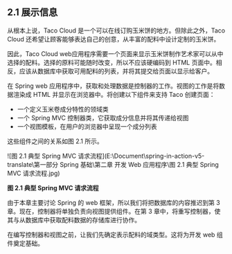 ## 2.1 展示信息

从根本上说，Taco Cloud 是一个可以在线订购玉米饼的地方。但除此之外，Taco Cloud 还希望让顾客能够表达自己的创意，从丰富的配料中设计定制的玉米饼。

因此，Taco Cloud web应用程序需要一个页面来显示玉米饼制作艺术家可以从中选择的配料。选择的原料可能随时改变，所以不应该硬编码到 HTML 页面中。相反，应该从数据库中获取可用配料的列表，并将其提交给页面以显示给客户。

在 Spring web 应用程序中，获取和处理数据是控制器的工作。视图的工作是将数据渲染成 HTML 并显示在浏览器中。将创建以下组件来支持 Taco 创建页面：

- 一个定义玉米卷成分特性的领域类
- 一个 Spring MVC 控制器类，它获取成分信息并将其传递给视图
- 一个视图模板，在用户的浏览器中呈现一个成分列表

这些组件之间的关系如图 2.1 所示。

![图 2.1 典型 Spring MVC 请求流程](E:\Document\spring-in-action-v5-translate\第一部分 Spring 基础\第二章 开发 Web 应用程序\图 2.1 典型 Spring MVC 请求流程.jpg)

**图 2.1 典型 Spring MVC 请求流程**

由于本章主要讨论 Spring 的 web 框架，所以我们将把数据库的内容推迟到第 3 章。现在，控制器将单独负责向视图提供组件。在第 3 章中，将重写控制器，使其与从数据库中获取配料数据的存储库进行协作。

在编写控制器和视图之前，让我们先确定表示配料的域类型。这将为开发 web 组件奠定基础。